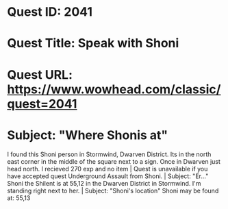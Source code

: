 # Quest ID: 2041
# Quest Title: Speak with Shoni
# Quest URL: https://www.wowhead.com/classic/quest=2041
# Subject: "Where Shonis at"
I found this Shoni person in Stormwind, Dwarven District. Its in the north east corner in the middle of the square next to a sign. Once in Dwarven just head north.
I recieved 270 exp and no item | Quest is unavailable if you have accepted quest Underground Assault from Shoni. | Subject: "Er..."
Shoni the Shilent is at 55,12 in the Dwarven District in Stormwind. I'm standing right next to her. | Subject: "Shoni's location"
Shoni may be found at: 55,13